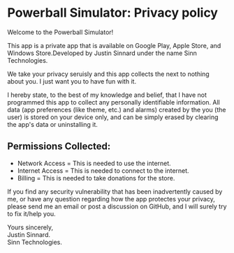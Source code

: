 <H1>Powerball Simulator: Privacy policy</H1>

<p>Welcome to the Powerball Simulator!</p>

<p>This app is a private app that is available on Google Play, Apple Store, and Windows Store.Developed by Justin Sinnard under the name Sinn Technologies.</p>

<p>We take your privacy seruisly and this app collects the next to nothing about you. I just want you to have fun with it.</p>

<p>
  I hereby state, to the best of my knowledge and belief, that I have not programmed this app to collect any personally identifiable information. 
  All data (app preferences (like theme, etc.) and alarms) created by the you (the user) is stored on your device only, and can be simply erased by clearing the app's
  data or uninstalling it.
 </p>
 
<h2>Permissions Collected:</h2>
<ul>
  <li>Network Access = This is needed to use the internet.</li>
  <li>Internet Access = This is needed to connect to the internet.</li>
  <li>Billing = This is needed to take donations for the store.</li>
</ul>

<p>
If you find any security vulnerability that has been inadvertently caused by me, or have any question regarding how the app protectes your privacy, 
  please send me an email or post a discussion on GitHub, and I will surely try to fix it/help you.
</p>

<p>
Yours sincerely,<br>
Justin Sinnard.<br>
Sinn Technologies.<br>
</p>
